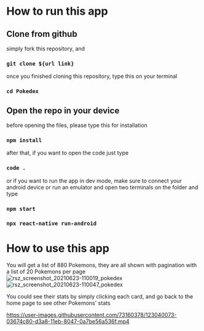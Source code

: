 # How to run this app

## Clone from github

simply fork this repository, and 
### `git clone ${url link}`

once you finished cloning this repository, type this on your terminal
### `cd Pokedex`

## Open the repo in your device
before opening the files, please type this for installation
### `npm install`

after that, if you want to open the code just type
### `code .`
or if you want to run the app in dev mode, make sure to connect your android device or run an emulator
and open two terminals on the folder and type 
### `npm start`
### `npx react-native run-android`


# How to use this app
You will get a list of 880 Pokemons, they are all shown with pagination with a list of 20 Pokemons per page
![rsz_screenshot_20210623-110019_pokedex](https://user-images.githubusercontent.com/73160378/123040355-7c66a400-d3a8-11eb-8666-494b1d8ced62.jpg)
![rsz_screenshot_20210623-110047_pokedex](https://user-images.githubusercontent.com/73160378/123040514-b8016e00-d3a8-11eb-8f99-12d4ec2db809.jpg)


You could see their stats by simply clicking each card, and go back to the home page to see other Pokemons' stats

https://user-images.githubusercontent.com/73160378/123040073-03674c80-d3a8-11eb-8047-0a7be56a536f.mp4

